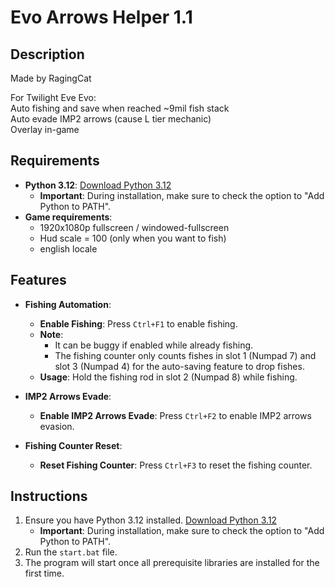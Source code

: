 # Evo Arrows Helper 1.1

## Description

Made by RagingCat

For Twilight Eve Evo:\
Auto fishing and save when reached ~9mil fish stack\
Auto evade IMP2 arrows (cause L tier mechanic)\
Overlay in-game

## Requirements

- **Python 3.12**: [Download Python 3.12](https://www.python.org/downloads/release/python-3127/)
  - **Important**: During installation, make sure to check the option to "Add Python to PATH".
- **Game requirements**:
  - 1920x1080p fullscreen / windowed-fullscreen
  - Hud scale = 100 (only when you want to fish)
  - english locale

## Features

- **Fishing Automation**:
  - **Enable Fishing**: Press `Ctrl+F1` to enable fishing.
  - **Note**:
    - It can be buggy if enabled while already fishing.
    - The fishing counter only counts fishes in slot 1 (Numpad 7) and slot 3 (Numpad 4) for the auto-saving feature to drop fishes.
  - **Usage**: Hold the fishing rod in slot 2 (Numpad 8) while fishing.
- **IMP2 Arrows Evade**:
  - **Enable IMP2 Arrows Evade**: Press `Ctrl+F2` to enable IMP2 arrows evasion.
- **Fishing Counter Reset**:

  - **Reset Fishing Counter**: Press `Ctrl+F3` to reset the fishing counter.

## Instructions

1. Ensure you have Python 3.12 installed. [Download Python 3.12](https://www.python.org/downloads/release/python-3127/)
   - **Important**: During installation, make sure to check the option to "Add Python to PATH".
2. Run the `start.bat` file.
3. The program will start once all prerequisite libraries are installed for the first time.
